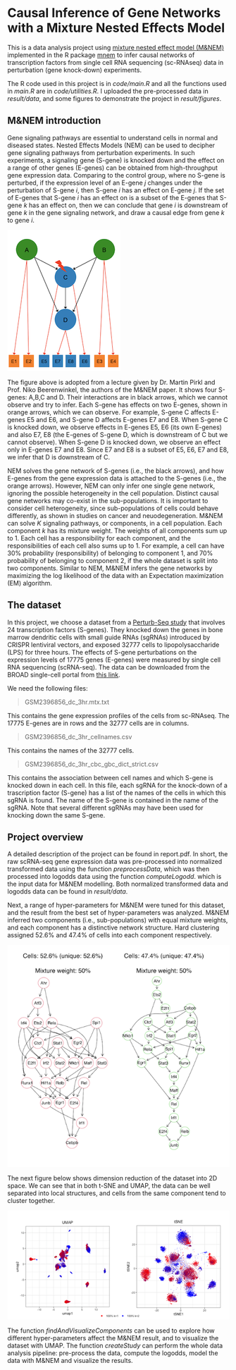 # Causal Inference of Gene Networks with a Mixture Nested Effects Model

This is a data analysis project using [mixture nested effect model (M&NEM)](https://academic.oup.com/bioinformatics/article/34/17/i964/5093248) implemented in the R package [mnem](https://www.bioconductor.org/packages/release/bioc/html/mnem.html#:~:text=Mixture%20Nested%20Effects%20Models%20(mnem,et%20al.%2C%202017).&text=The%20mixture%20components%20are%20inferred%20via%20an%20expectation%20maximization%20algorithm.) to infer causal networks of transcription factors from single cell RNA sequencing (sc-RNAseq) data in perturbation (gene knock-down) experiments. 

The R code used in this project is in *code/main.R* and all the functions used in *main.R* are in *code/utilities.R*. I uploaded the pre-processed data in *result/data*, and some figures to demonstrate the project in *result/figures*.

## M&NEM introduction

Gene signaling pathways are essential to understand cells in normal and diseased states. Nested Effects Models (NEM) can be used to decipher gene signaling pathways from perturbation experiments. In such experiments, a signaling gene (S-gene) is knocked down and the effect on a range of other genes (E-genes) can be obtained from high-throughput gene expression data. Comparing to the control group, where no S-gene is perturbed, if the expression level of an E-gene *j* changes under the perturbation of S-gene *i*, then S-gene *i* has an effect on E-gene *j*. If the set of E-genes that S-gene *i* has an effect on is a subset of the E-genes that S-gene *k* has an effect on, then we can conclude that gene *i* is downstream of gene *k* in the gene signaling network, and draw a causal edge from gene *k* to gene *i*. 

![](result/figures/nem.png)

The figure above is adopted from a lecture given by Dr. Martin Pirkl and Prof. Niko Beerenwinkel, the authors of the M&NEM paper. It shows four S-genes: A,B,C and D. Their interactions are in black arrows, which we cannot observe and try to infer. Each S-gene has effects on two E-genes, shown in orange arrows, which we can observe. For example, S-gene C affects E-genes E5 and E6, and S-gene D affects E-genes E7 and E8. When S-gene C is knocked down, we observe effects in E-genes E5, E6 (its own E-genes) and also E7, E8 (the E-genes of S-gene D, which is downstream of C but we cannot observe). When S-gene D is knocked down, we observe an effect only in E-genes E7 and E8. Since E7 and E8 is a subset of E5, E6, E7 and E8, we infer that D is downstream of C.

NEM solves the gene network of S-genes (i.e., the black arrows), and how E-genes from the gene expression data is attached to the S-genes (i.e., the orange arrows). However, NEM can only infer one single gene network, ignoring the possible heterogeneity in the cell population. Distinct causal gene networks may co-exist in the sub-populations. It is important to consider cell heterogeneity, since sub-populations of cells could behave differently, as shown in studies on cancer and neuodegeneration. M&NEM can solve *K* signaling pathways, or components, in a cell population. Each component *k* has its mixture weight. The weights of all components sum up to 1. Each cell has a responsibility for each component, and the responsibilities of each cell also sums up to 1. For example, a cell can have 30% probability (responsibility) of belonging to component 1, and 70% probability of belonging to component 2, if the whole dataset is split into two components. Similar to NEM, M&NEM infers the gene networks by maximizing the log likelihood of the data with an Expectation maximization (EM) algorithm.

## The dataset

In this project, we choose a dataset from a [Perturb-Seq study](https://www.ncbi.nlm.nih.gov/pmc/articles/PMC5181115/) that involves 24 transcription factors (S-genes). They knocked down the genes in bone marrow dendritic cells with small guide RNAs (sgRNAs) introduced by CRISPR lentiviral vectors, and exposed 32777 cells to lipopolysaccharide (LPS) for three hours. The effects of S-gene perturbations on the expression levels of 17775 genes (E-genes) were measured by single cell RNA sequencing (scRNA-seq). The data can be downloaded from the BROAD single-cell portal from [this link](https://singlecell.broadinstitute.org/single_cell/study/SCP24/perturb-seq#study-download). 

We need the following files: 
>GSM2396856_dc_3hr.mtx.txt 

This contains the gene expression profiles of the cells from sc-RNAseq. The 17775 E-genes are in rows and the 32777 cells are in columns. 

>GSM2396856_dc_3hr_cellnames.csv

This contains the names of the 32777 cells.

>GSM2396856_dc_3hr_cbc_gbc_dict_strict.csv

This contains the association between cell names and which S-gene is knocked down in each cell. In this file, each sgRNA for the knock-down of a trascription factor (S-gene) has a list of the names of the cells in which this sgRNA is found. The name of the S-gene is contained in the name of the sgRNA. Note that several different sgRNAs may have been used for knocking down the same S-gene.

## Project overview

A detailed description of the project can be found in report.pdf. In short, the raw scRNA-seq gene expression data was pre-processed into normalized transformed data using the function *preprocessData*, which was then processed into logodds data using the function *computeLogodd*. which is the input data for M&NEM modelling. Both normalized transformed data and logodds data can be found in *result/data*. 

Next, a range of hyper-parameters for M&NEM were tuned for this dataset, and the result from the best set of hyper-parameters was analyzed. M&NEM inferred two components (i.e., sub-populations) with equal mixture weights, and each component has a distinctive network structure. Hard clustering assigned 52.6% and 47.4% of cells into each component respectively.

![](result/figures/network.png)

The next figure below shows dimension reduction of the dataset into 2D space. We can see that in both t-SNE and UMAP, the data can be well separated into local structures, and cells from the same component tend to cluster together.

![](result/figures/dimension_reduction.png)

The function *findAndVisualizeComponents* can be used to explore how different hyper-parameters affect the M&NEM result, and to visualize the dataset with UMAP. The function *createStudy* can perform the whole data analysis pipeline: pre-process the data, compute the logodds, model the data with M&NEM and visualize the results. 